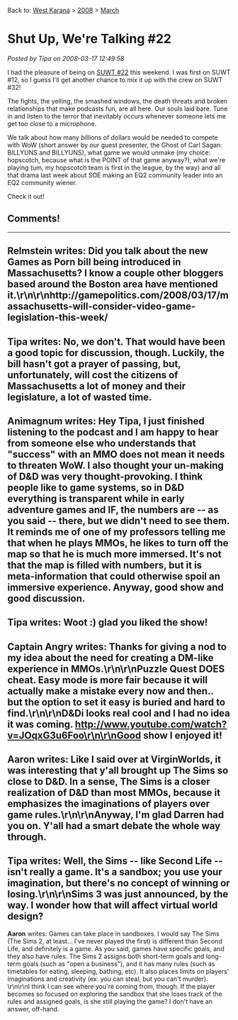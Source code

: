 Back to: [West Karana](/posts/westkarana.md) > [2008](/posts/2008/westkarana.md) > [March](./westkarana.md)
# Shut Up, We're Talking #22

*Posted by Tipa on 2008-03-17 12:49:58*

I had the pleasure of being on [SUWT #22](http://tagn.wordpress.com/2008/03/17/shut-up-were-talking-22/) this weekend. I was first on SUWT #12, so I guess I'll get another chance to mix it up with the crew on SUWT #32!

The fights, the yelling, the smashed windows, the death threats and broken relationships that make podcasts fun, are all here. Our souls laid bare. Tune in and listen to the terror that inevitably occurs whenever someone lets me get too close to a microphone.

We talk about how many billions of dollars would be needed to compete with WoW (short answer by our guest presenter, the Ghost of Carl Sagan: BILLYUNS and BILLYUNS), what game we would unmake (my choice: hopscotch, because what is the POINT of that game anyway?), what we're playing (um, my hopscotch team is first in the league, by the way) and all that drama last week about SOE making an EQ2 community leader into an EQ2 community wiener.

Check it out!

## Comments!
---
**Relmstein** writes: Did you talk about the new Games as Porn bill being introduced in Massachusetts? I know a couple other bloggers based around the Boston area have mentioned it.\r\n\r\nhttp://gamepolitics.com/2008/03/17/massachusetts-will-consider-video-game-legislation-this-week/
---
**Tipa** writes: No, we don't. That would have been a good topic for discussion, though. Luckily, the bill hasn't got a prayer of passing, but, unfortunately, will cost the citizens of Massachusetts a lot of money and their legislature, a lot of wasted time.
---
**Animagnum** writes: Hey Tipa, I just finished listening to the podcast and I am happy to hear from someone else who understands that "success" with an MMO does not mean it needs to threaten WoW.  I also thought your un-making of D&amp;D was very thought-provoking.  I think people like to game systems, so in D&amp;D everything is transparent while in early adventure games and IF, the numbers are -- as you said -- there, but we didn't need to see them.  It reminds me of one of my professors telling me that when he plays MMOs, he likes to turn off the map so that he is much more immersed.  It's not that the map is filled with numbers, but it is meta-information that could otherwise spoil an immersive experience.  Anyway, good show and good discussion.
---
**Tipa** writes: Woot :) glad you liked the show!
---
**Captain Angry** writes: Thanks for giving a nod to my idea about the need for creating a DM-like experience in MMOs.\r\n\r\nPuzzle Quest DOES cheat. Easy mode is more fair because it will actually make a mistake every now and then.. but the option to set it easy is buried and hard to find.\r\n\r\nD&amp;Di looks real cool and I had no idea it was coming. http://www.youtube.com/watch?v=JOqxG3u6Foo\r\n\r\nGood show I enjoyed it!
---
**Aaron** writes: Like I said over at VirginWorlds, it was interesting that y'all brought up The Sims so close to D&amp;D. In a sense, The Sims is a closer realization of D&amp;D than most MMOs, because it emphasizes the imaginations of players over game rules.\r\n\r\nAnyway, I'm glad Darren had you on. Y'all had a smart debate the whole way through.
---
**Tipa** writes: Well, the Sims -- like Second Life -- isn't really a game. It's a sandbox; you use your imagination, but there's no concept of winning or losing.\r\n\r\nSims 3 was just announced, by the way. I wonder how that will affect virtual world design?
---
**Aaron** writes: Games can take place in sandboxes. I would say The Sims (The Sims 2, at least... I've never played the first) is different than Second Life, and definitely is a game. As you said, games have specific goals, and they also have rules. The Sims 2 assigns both short-term goals and long-term goals (such as "open a business"), and it has many rules (such as timetables for eating, sleeping, bathing, etc). It also places limits on players' imaginations and creativity (ex: you can steal, but you can't murder). \r\n\r\nI think I can see where you're coming from, though. If the player becomes so focused on exploring the sandbox that she loses track of the rules and assigned goals, is she still playing the game? I don't have an answer, off-hand.
